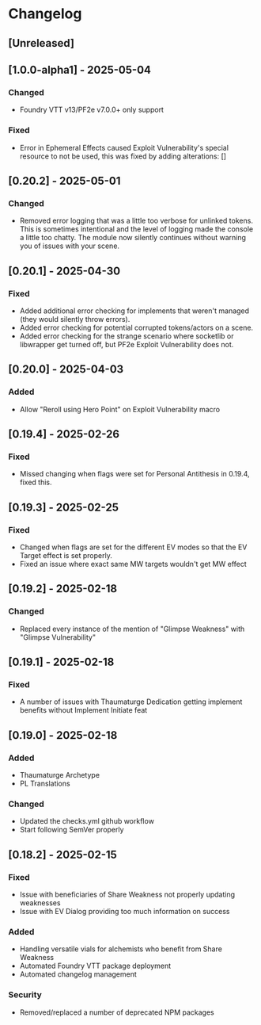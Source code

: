 # Changelog

## [Unreleased]

## [1.0.0-alpha1] - 2025-05-04

### Changed

- Foundry VTT v13/PF2e v7.0.0+ only support

### Fixed

- Error in Ephemeral Effects caused Exploit Vulnerability's special resource to not be used, this was fixed by adding alterations: []

## [0.20.2] - 2025-05-01

### Changed

- Removed error logging that was a little too verbose for unlinked tokens. This is sometimes intentional and the level of logging made the console a little too chatty. The module now silently continues without warning you of issues with your scene.

## [0.20.1] - 2025-04-30

### Fixed

- Added additional error checking for implements that weren't managed (they would silently throw errors).
- Added error checking for potential corrupted tokens/actors on a scene.
- Added error checking for the strange scenario where socketlib or libwrapper get turned off, but PF2e Exploit Vulnerability does not.

## [0.20.0] - 2025-04-03

### Added

- Allow "Reroll using Hero Point" on Exploit Vulnerability macro

## [0.19.4] - 2025-02-26

### Fixed

- Missed changing when flags were set for Personal Antithesis in 0.19.4, fixed this.

## [0.19.3] - 2025-02-25

### Fixed

- Changed when flags are set for the different EV modes so that the EV Target effect is set properly.
- Fixed an issue where exact same MW targets wouldn't get MW effect

## [0.19.2] - 2025-02-18

### Changed

- Replaced every instance of the mention of "Glimpse Weakness" with "Glimpse Vulnerability"

## [0.19.1] - 2025-02-18

### Fixed

- A number of issues with Thaumaturge Dedication getting implement benefits without Implement Initiate feat

## [0.19.0] - 2025-02-18

### Added

- Thaumaturge Archetype
- PL Translations

### Changed

- Updated the checks.yml github workflow
- Start following SemVer properly

## [0.18.2] - 2025-02-15

### Fixed

- Issue with beneficiaries of Share Weakness not properly updating weaknesses
- Issue with EV Dialog providing too much information on success

### Added

- Handling versatile vials for alchemists who benefit from Share Weakness
- Automated Foundry VTT package deployment
- Automated changelog management

### Security

- Removed/replaced a number of deprecated NPM packages
